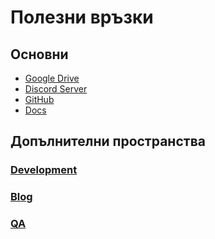 # Полезни връзки

## Основни

* [Google Drive](https://drive.google.com/drive/u/1/folders/1ROUU7ZKWP64mksDVQXpd6rYOmyUJK0b5)
* [Discord Server](https://discord.com/invite/nZAeCb9YzP)
* [GitHub](https://github.com/podkrepi-bg)
* [Docs](https://docs.podkrepi.bg/)

## Допълнителни пространства

### [Development](https://docs.podkrepi.bg/development/)

### [Blog](https://docs.podkrepi.bg/blog/)

### [QA](https://docs.podkrepi.bg/qa)
